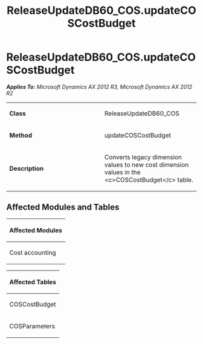 ﻿---
title: ReleaseUpdateDB60_COS.updateCOSCostBudget
TOCTitle: ReleaseUpdateDB60_COS.updateCOSCostBudget
ms:assetid: be864490-a75d-7ad8-12e9-c7db7c1a9aab
ms:mtpsurl: https://msdn.microsoft.com/en-us/library/JJ686707(v=AX.60)
ms:contentKeyID: 49710905
ms.date: 05/18/2015
mtps_version: v=AX.60
---

# ReleaseUpdateDB60\_COS.updateCOSCostBudget 


_**Applies To:** Microsoft Dynamics AX 2012 R3, Microsoft Dynamics AX 2012 R2_

<table>
<colgroup>
<col style="width: 50%" />
<col style="width: 50%" />
</colgroup>
<tbody>
<tr class="odd">
<td><p><strong>Class</strong></p></td>
<td><p>ReleaseUpdateDB60_COS</p></td>
</tr>
<tr class="even">
<td><p><strong>Method</strong></p></td>
<td><p>updateCOSCostBudget</p></td>
</tr>
<tr class="odd">
<td><p><strong>Description</strong></p></td>
<td><p>Converts legacy dimension values to new cost dimension values in the &lt;c&gt;COSCostBudget&lt;/c&gt; table.</p></td>
</tr>
</tbody>
</table>


## Affected Modules and Tables

<table>
<colgroup>
<col style="width: 100%" />
</colgroup>
<thead>
<tr class="header">
<th><p>Affected Modules</p></th>
</tr>
</thead>
<tbody>
<tr class="odd">
<td><p>Cost accounting</p></td>
</tr>
</tbody>
</table>


<table>
<colgroup>
<col style="width: 100%" />
</colgroup>
<thead>
<tr class="header">
<th><p>Affected Tables</p></th>
</tr>
</thead>
<tbody>
<tr class="odd">
<td><p>COSCostBudget</p></td>
</tr>
<tr class="even">
<td><p>COSParameters</p></td>
</tr>
</tbody>
</table>

  


